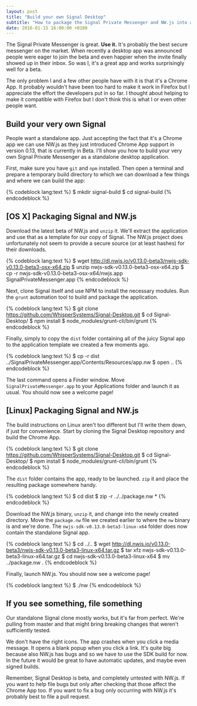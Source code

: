 ```yaml
---
layout: post
title: "Build your own Signal Desktop"
subtitle: "How to package the Signal Private Messenger and NW.js into a standalone desktop application"
date: 2016-01-15 16:00:00 +0100
---
```


The Signal Private Messenger is great. **Use it.** It's probably the best secure
messenger on the market. When recently a desktop app was announced people were
eager to join the beta and even happier when the invite finally showed up in
their inbox. So was I, it's a great app and works surprisingly well for a beta.

The only problem I and a few other people have with it is that it's a Chrome
App. It probably wouldn't have been too hard to make it work in Firefox but
I appreciate the effort the developers put in so far. I thought about helping
to make it compatible with Firefox but I don't think this is what I or even
other people want.

## Build your very own Signal

People want a standalone app. Just accepting the fact that it's a Chrome app
we can use NW.js as they just introduced Chrome App support in version 0.13,
that is currently in Beta. I'll show you how to build your very own Signal
Private Messenger as a standalone desktop application.

First, make sure you have `git` and `npm` installed. Then open a terminal and
prepare a temporary build directory to which we can download a few things and
where we can build the app:

{% codeblock lang:text %}
$ mkdir signal-build
$ cd signal-build
{% endcodeblock %}

## [OS X] Packaging Signal and NW.js

Download the latest beta of NW.js and `unzip` it. We'll extract the application
and use that as a template for our copy of Signal. The NW.js project
does unfortunately not seem to provide a secure source (or at least hashes)
for their downloads.

{% codeblock lang:text %}
$ wget http://dl.nwjs.io/v0.13.0-beta3/nwjs-sdk-v0.13.0-beta3-osx-x64.zip
$ unzip nwjs-sdk-v0.13.0-beta3-osx-x64.zip
$ cp -r nwjs-sdk-v0.13.0-beta3-osx-x64/nwjs.app SignalPrivateMessenger.app
{% endcodeblock %}

Next, clone Signal itself and use NPM to install the necessary modules. Run
the `grunt` automation tool to build and package the application.

{% codeblock lang:text %}
$ git clone https://github.com/WhisperSystems/Signal-Desktop.git
$ cd Signal-Desktop/
$ npm install
$ node_modules/grunt-cli/bin/grunt
{% endcodeblock %}

Finally, simply to copy the `dist` folder containing all of the juicy Signal
app to the application template we created a few moments ago.

{% codeblock lang:text %}
$ cp -r dist ../SignalPrivateMessenger.app/Contents/Resources/app.nw
$ open ..
{% endcodeblock %}

The last command opens a Finder window. Move `SignalPrivateMessenger.app` to
your Applications folder and launch it as usual. You should now see a welcome
page!

## [Linux] Packaging Signal and NW.js

The build instructions on Linux aren't too different but I'll write them down,
if just for convenience. Start by cloning the Signal Desktop repository and
build the Chrome App.

{% codeblock lang:text %}
$ git clone https://github.com/WhisperSystems/Signal-Desktop.git
$ cd Signal-Desktop/
$ npm install
$ node_modules/grunt-cli/bin/grunt
{% endcodeblock %}

The `dist` folder contains the app, ready to be launched. `zip` it and place
the resulting package somewhere handy.

{% codeblock lang:text %}
$ cd dist
$ zip -r ../../package.nw *
{% endcodeblock %}

Download the NW.js binary, `unzip` it, and change into the newly created
directory. Move the `package.nw` file we created earlier to where the `nw`
binary is and we're done. The `nwjs-sdk-v0.13.0-beta3-linux-x64` folder does
now contain the standalone Signal app.

{% codeblock lang:text %}
$ cd ../..
$ wget http://dl.nwjs.io/v0.13.0-beta3/nwjs-sdk-v0.13.0-beta3-linux-x64.tar.gz
$ tar xfz nwjs-sdk-v0.13.0-beta3-linux-x64.tar.gz
$ cd nwjs-sdk-v0.13.0-beta3-linux-x64
$ mv ../package.nw .
{% endcodeblock %}

Finally, launch NW.js. You should now see a welcome page!

{% codeblock lang:text %}
$ ./nw
{% endcodeblock %}

## If you see something, file something

Our standalone Signal clone mostly works, but it's far from perfect. We're
pulling from master and that might bring breaking changes that weren't
sufficiently tested.

We don't have the right icons. The app crashes when you click a media message.
It opens a blank popup when you click a link. It's quite big because also NW.js
has bugs and so we have to use the SDK build for now. In the future it would be
great to have automatic updates, and maybe even signed builds.

Remember, Signal Desktop is beta, and completely untested with NW.js. If you
want to help file bugs but only after checking that those affect the Chrome App
too. If you want to fix a bug only occurring with NW.js it's probably best to
file a pull request.

